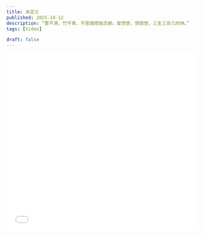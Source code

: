 ```yaml
---
title: 未定义
published: 2025-10-12
description: “雾不清，竹不青，不思烟雨独念卿。爱悠悠，恨悠悠，三生三世几时休。”
tags: [Video]

draft: false
---
```





<iframe width="100%" height="468" src="//player.bilibili.com/player.html?bvid=BV1My4uzbEoK&p=1&autoplay=0" scrolling="no" border="0" frameborder="no" framespacing="0" allowfullscreen="true" &autoplay=0> </iframe>